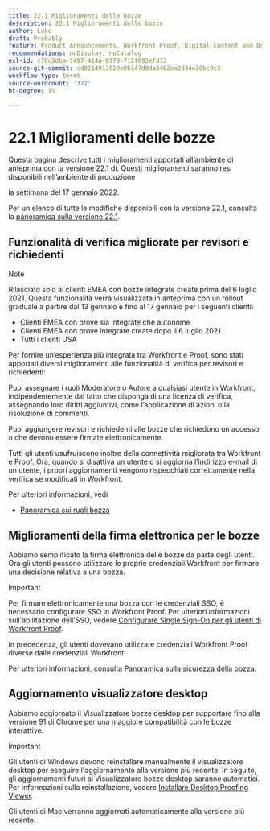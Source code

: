 ```yaml
---
title: 22.1 Miglioramenti delle bozze
description: 22.1 Miglioramenti delle bozze
author: Luke
draft: Probably
feature: Product Announcements, Workfront Proof, Digital Content and Documents
recommendations: noDisplay, noCatalog
exl-id: c76c2dba-1497-414a-8979-712f093efd73
source-git-commit: cd0214917620e0b147d0da3402ea2d34e28bc9c3
workflow-type: tm+mt
source-wordcount: '372'
ht-degree: 1%

---
```


# 22.1 Miglioramenti delle bozze

Questa pagina descrive tutti i miglioramenti apportati all’ambiente di anteprima con la versione 22.1 di. Questi miglioramenti saranno resi disponibili nell’ambiente di produzione

<!--
<MadCap:conditionalText data-mc-conditions="QuicksilverOrClassic.Draft mode">
in January 2022
</MadCap:conditionalText>
-->

la settimana del 17 gennaio 2022.

Per un elenco di tutte le modifiche disponibili con la versione 22.1, consulta la [panoramica sulla versione 22.1](../../../product-announcements/product-releases/22.1-release-activity/22-1-release-overview.md).

## Funzionalità di verifica migliorate per revisori e richiedenti

>[!NOTE]
>
>Rilasciato solo ai clienti EMEA con bozze integrate create prima del 6 luglio 2021. Questa funzionalità verrà visualizzata in anteprima con un rollout graduale a partire dal 13 gennaio e fino al 17 gennaio per i seguenti clienti:
>
>* Clienti EMEA con prove sia integrate che autonome
>* Clienti EMEA con prove integrate create dopo il 6 luglio 2021
>* Tutti i clienti USA

Per fornire un’esperienza più integrata tra Workfront e Proof, sono stati apportati diversi miglioramenti alle funzionalità di verifica per revisori e richiedenti:

Puoi assegnare i ruoli Moderatore o Autore a qualsiasi utente in Workfront, indipendentemente dal fatto che disponga di una licenza di verifica, assegnando loro diritti aggiuntivi, come l’applicazione di azioni o la risoluzione di commenti.

Puoi aggiungere revisori e richiedenti alle bozze che richiedono un accesso o che devono essere firmate elettronicamente.

Tutti gli utenti usufruiscono inoltre della connettività migliorata tra Workfront e Proof. Ora, quando si disattiva un utente o si aggiorna l’indirizzo e-mail di un utente, i propri aggiornamenti vengono rispecchiati correttamente nella verifica se modificati in Workfront.

Per ulteriori informazioni, vedi  

* [Panoramica sui ruoli bozza](../../../review-and-approve-work/proofing/proofing-overview/proof-roles.md)

## Miglioramenti della firma elettronica per le bozze

Abbiamo semplificato la firma elettronica delle bozze da parte degli utenti. Ora gli utenti possono utilizzare le proprie credenziali Workfront per firmare una decisione relativa a una bozza.

>[!IMPORTANT]
>
>Per firmare elettronicamente una bozza con le credenziali SSO, è necessario configurare SSO in Workfront Proof. Per ulteriori informazioni sull&#39;abilitazione dell&#39;SSO, vedere [Configurare Single Sign-On per gli utenti di Workfront Proof](../../../workfront-proof/wp-acct-admin/account-settings/configure-sso-for-wp-users.md).

In precedenza, gli utenti dovevano utilizzare credenziali Workfront Proof diverse dalle credenziali Workfront.

Per ulteriori informazioni, consulta [Panoramica sulla sicurezza della bozza](../../../review-and-approve-work/proofing/proofing-overview/proof-security-overview.md).

## Aggiornamento visualizzatore desktop

Abbiamo aggiornato il Visualizzatore bozze desktop per supportare fino alla versione 91 di Chrome per una maggiore compatibilità con le bozze interattive.

>[!IMPORTANT]
>
>Gli utenti di Windows devono reinstallare manualmente il visualizzatore desktop per eseguire l&#39;aggiornamento alla versione più recente. In seguito, gli aggiornamenti futuri al Visualizzatore bozze desktop saranno automatici. Per informazioni sulla reinstallazione, vedere [Installare Desktop Proofing Viewer](../../../review-and-approve-work/proofing/use-the-desktop-proofing-viewer/installing-desktop-proofing-viewer.md).

Gli utenti di Mac verranno aggiornati automaticamente alla versione più recente.
